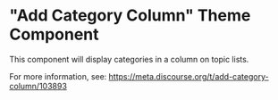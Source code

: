 # "Add Category Column" Theme Component

This component will display categories in a column on topic lists.

For more information, see: https://meta.discourse.org/t/add-category-column/103893
